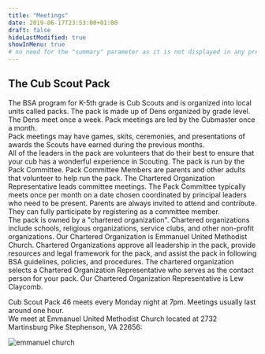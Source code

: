 ```yaml
---
title: "Meetings"
date: 2019-06-17T23:53:00+01:00
draft: false
hideLastModified: true
showInMenu: true
# no need for the "summary" parameter as it is not displayed in any previews
---
```


## The Cub Scout Pack

The BSA program for K-5th grade is Cub Scouts and is organized into local units called packs. The pack is made up of Dens organized by grade level. The Dens meet once a week. Pack meetings are led by the Cubmaster once a month.  
Pack meetings may have games, skits, ceremonies, and presentations of awards the Scouts have earned during the previous months.  
All of the leaders in the pack are volunteers that do their best to ensure that your cub has a wonderful experience in Scouting. The pack is run by the Pack Committee. Pack Committee Members are parents and other adults that volunteer to help run the pack. The Chartered Organization Representative leads committee meetings. The Pack Committee typically meets once per month on a date chosen coordinated by principal leaders who need to be present.
Parents are always invited to attend and contribute. They can fully participate by registering as a committee member.  
The pack is owned by a "chartered organization". Chartered organizations include schools, religious organizations, service clubs, and other non-profit organizations. Our Chartered Organization is Emmanuel United Methodist Church. Chartered Organizations approve all leadership in the pack, provide resources and legal framework for the pack, and assist the pack in following BSA guidelines, policies, and procedures. The chartered organization selects a Chartered Organization Representative who serves as the contact person for your pack. Our Chartered Organization Representative is Lew Claycomb.

Cub Scout Pack 46 meets every Monday night at 7pm. Meetings usually last around one hour.  
We meet at Emmanuel United Methodist Church located at 2732 Martinsburg Pike Stephenson, VA 22656:

![emmanuel church](/images/emmanuel-church-location.png)
